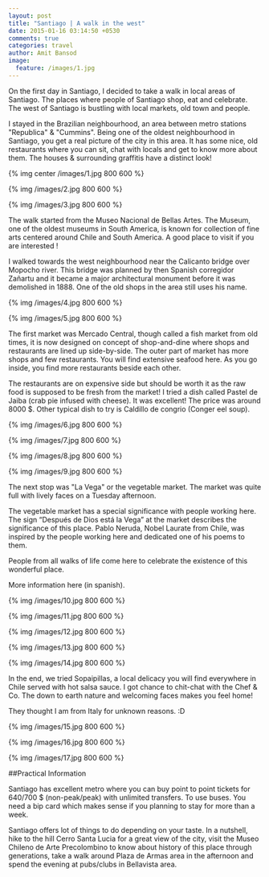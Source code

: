 ```yaml
---
layout: post
title: "Santiago | A walk in the west"
date: 2015-01-16 03:14:50 +0530
comments: true
categories: travel
author: Amit Bansod
image:
  feature: /images/1.jpg
---
```


On the first day in Santiago, I decided to take a walk in local areas of Santiago. The places where people of Santiago shop, eat and celebrate. The west of Santiago is bustling with local markets, old town and people. 

I stayed in the Brazilian neighbourhood, an area between metro stations "Republica" & "Cummins". Being one of the oldest neighbourhood in Santiago, you get a real picture of the city in this area. It has some nice, old restaurants where you can sit, chat with locals and get to know more about them. The houses & surrounding graffitis have a distinct look!

{% img center /images/1.jpg 800 600 %}

{% img /images/2.jpg 800 600 %}

{% img /images/3.jpg 800 600 %}

The walk started from the Museo Nacional de Bellas Artes. The Museum, one of the oldest museums in South America, is known for collection of fine arts centered around Chile and South America. A good place to visit if you are interested !

I walked towards the west neighbourhood near the Calicanto bridge over Mopocho river. This bridge was planned by then Spanish corregidor Zañartu and it became a major architectural monument before it was demolished in 1888. One of the old shops in the area still uses his name.

{% img /images/4.jpg 800 600 %}

{% img /images/5.jpg 800 600 %}

The first market was Mercado Central, though called a fish market from old times, it is now designed on concept of shop-and-dine where shops and restaurants are lined up side-by-side. The outer part of market has more shops and few restaurants. You will find extensive seafood here.  As you go inside, you find more restaurants beside each  other.  

The restaurants are on expensive side but should be worth it as the raw food is supposed to be fresh from the market! I tried a dish called Pastel de Jaiba (crab pie infused with cheese). It was excellent! The price was around 8000 $. Other typical dish to try is Caldillo de congrio (Conger eel soup). 

{% img /images/6.jpg 800 600 %}

{% img /images/7.jpg 800 600 %}

{% img /images/8.jpg 800 600 %}

{% img /images/9.jpg 800 600 %}

The next stop was "La Vega" or the vegetable market. The market was quite full with lively faces on a Tuesday afternoon. 

The vegetable market has a special significance with people working here. The sign “Después de Dios está la Vega” at the market describes the significance of this place. Pablo Neruda, Nobel Laurate from Chile, was inspired by the people working here and dedicated one of his poems to them.

People from all walks of life come here to celebrate the existence of this wonderful place.

More information here (in spanish).

{% img /images/10.jpg 800 600 %}

{% img /images/11.jpg 800 600 %}

{% img /images/12.jpg 800 600 %}

{% img /images/13.jpg 800 600 %}

{% img /images/14.jpg 800 600 %}

In the end, we tried Sopaipillas, a local delicacy you will find everywhere in Chile served with hot salsa sauce. I got chance to chit-chat with the Chef & Co. The down to earth nature and welcoming faces makes you feel home!  

They thought I am from Italy for unknown reasons. :D 

{% img /images/15.jpg 800 600 %}

{% img /images/16.jpg 800 600 %}

{% img /images/17.jpg 800 600 %}

##Practical Information

Santiago has excellent metro where you can buy point to point tickets for 640/700 $ (non-peak/peak) with unlimited transfers. To use buses. You need a bip card which makes sense if you planning to stay for more than a week.

Santiago offers lot of things to do depending on your taste. In a nutshell, hike to the hill Cerro Santa Lucia for a great view of the city, visit the Museo Chileno de Arte Precolombino to know about history of this place through generations, take a walk around Plaza de Armas area in the afternoon and spend the evening at pubs/clubs in Bellavista area.